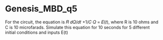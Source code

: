 # Genesis_MBD_q5
For the circuit, the equation is  𝑅 𝑑𝑄/𝑑𝑡 +1/𝐶 𝑄 = 𝐸(𝑡), where R is 10 ohms and C is 10 microfarads. 
Simulate this equation for 10 seconds for 5 different initial conditions and inputs E(t)
